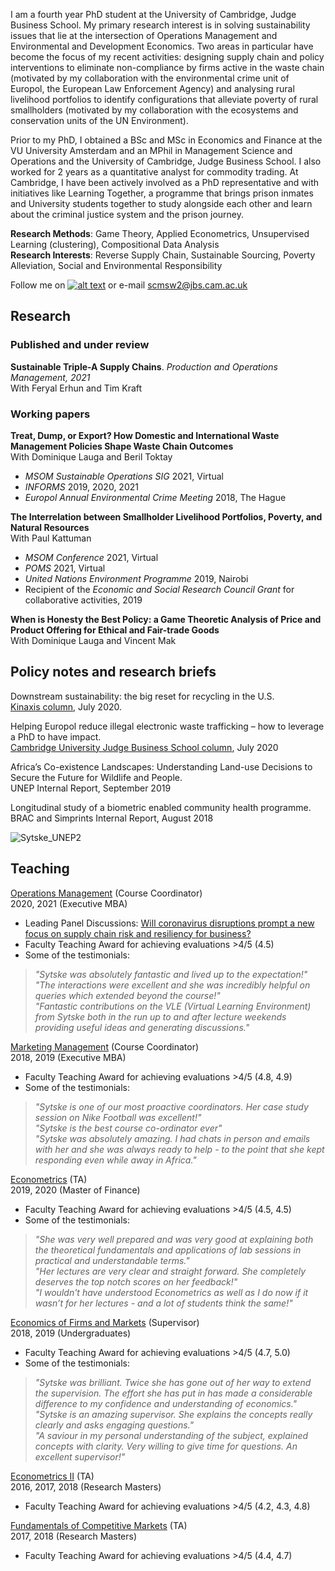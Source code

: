 I am a fourth year PhD student at the University of Cambridge, Judge Business School. My primary research interest is in solving sustainability issues that lie at the intersection of Operations Management and Environmental and Development Economics. Two areas in particular have become the focus of my recent activities: designing supply chain and policy interventions to eliminate non-compliance by firms active in the waste chain (motivated by my collaboration with the environmental crime unit of Europol, the European Law Enforcement Agency) and analysing rural livelihood portfolios to identify configurations that alleviate poverty of rural smallholders (motivated by my collaboration with the ecosystems and conservation units of the UN Environment).

Prior to my PhD, I obtained a BSc and MSc in Economics and Finance at the VU University Amsterdam and an MPhil in Management Science and Operations and the University of Cambridge, Judge Business School. I also worked for 2 years as a quantitative analyst for commodity trading. At Cambridge, I have been actively involved as a PhD representative and with initiatives like Learning Together, a programme that brings prison inmates and University students together to study alongside each other and learn about the criminal justice system and the prison journey.

**Research Methods**: Game Theory, Applied Econometrics, Unsupervised Learning (clustering), Compositional Data Analysis\
**Research Interests**: Reverse Supply Chain, Sustainable Sourcing, Poverty Alleviation, Social and Environmental Responsibility

[1.2]: http://i.imgur.com/wWzX9uB.png
[1]: http://www.twitter.com/sytskewijnsma
Follow me on [![alt text][1.2]][1] or e-mail scmsw2@jbs.cam.ac.uk

## Research

### Published and under review
**Sustainable Triple-A Supply Chains**. _Production and Operations Management, 2021_\
With Feryal Erhun and Tim Kraft

### Working papers
**Treat, Dump, or Export? How Domestic and International Waste Management Policies Shape Waste Chain Outcomes**\
With Dominique Lauga and Beril Toktay
- _MSOM Sustainable Operations SIG_ 2021, Virtual
- _INFORMS_ 2019, 2020, 2021
- _Europol Annual Environmental Crime Meeting_ 2018, The Hague

**The Interrelation between Smallholder Livelihood Portfolios, Poverty, and Natural Resources**\
With Paul Kattuman
- _MSOM Conference_ 2021, Virtual
- _POMS_ 2021, Virtual
- _United Nations Environment Programme_ 2019, Nairobi
- Recipient of the _Economic and Social Research Council Grant_ for collaborative activities, 2019

**When is Honesty the Best Policy: a Game Theoretic Analysis of Price and Product Offering for Ethical and Fair-trade Goods**\
With Dominique Lauga and Vincent Mak

## Policy notes and research briefs

Downstream sustainability: the big reset for recycling in the U.S.\
[Kinaxis column](https://www.kinaxis.com/en/blog/downstream-sustainability-big-reset-recycling-us), July 2020.

Helping Europol reduce illegal electronic waste trafficking – how to leverage a PhD to have impact.\
[Cambridge University Judge Business School column](https://www.jbs.cam.ac.uk/insight/2020/helping-europol-reduce-illegal-electronic-waste-trafficking-how-to-leverage-a-phd-to-have-impact/), July 2020

Africa’s Co-existence Landscapes: Understanding Land-use Decisions to Secure the Future for Wildlife and People. \
UNEP Internal Report, September 2019

Longitudinal study of a biometric enabled community health programme. \
BRAC and Simprints Internal Report, August 2018

![Sytske_UNEP2](https://user-images.githubusercontent.com/83771707/117344342-322f6f00-ae9d-11eb-8846-c7fa93d3f068.jpg)

## Teaching
[Operations Management](https://www.jbs.cam.ac.uk/programmes/executive-mba/curriculum/programme-structure/courses/) (Course Coordinator)\
2020, 2021 (Executive MBA)
- Leading Panel Discussions: [Will coronavirus disruptions prompt a new focus on supply chain risk and resiliency for business?](https://www.jbs.cam.ac.uk/insight/2020/supply-chain-resiliency/)
- Faculty Teaching Award for achieving evaluations >4/5 (4.5)
- Some of the testimonials:
>_"Sytske was absolutely fantastic and lived up to the expectation!"_\
>_"The interactions were excellent and she was incredibly helpful on queries which extended beyond the course!"_\
>_"Fantastic contributions on the VLE (Virtual Learning Environment) from Sytske both in the run up to and after lecture weekends providing useful ideas and generating discussions."_

[Marketing Management](https://www.jbs.cam.ac.uk/programmes/executive-mba/curriculum/programme-structure/courses/) (Course Coordinator)\
2018, 2019 (Executive MBA)
- Faculty Teaching Award for achieving evaluations >4/5 (4.8, 4.9)
- Some of the testimonials:
>_"Sytske is one of our most proactive coordinators. Her case study session on Nike Football was excellent!"_\
>_"Sytske is the best course co-ordinator ever"_\
>_"Sytske was absolutely amazing. I had chats in person and emails with her and she was always ready to help - to the point that she kept responding even while away in Africa."_

[Econometrics](https://www.jbs.cam.ac.uk/programmes/master-of-finance/curriculum/core-courses/) (TA)\
2019, 2020 (Master of Finance)
- Faculty Teaching Award for achieving evaluations >4/5 (4.5, 4.5)
- Some of the testimonials:
>_"She was very well prepared and was very good at explaining both the theoretical fundamentals and applications of lab sessions in practical and understandable terms."_\
>_"Her lectures are very clear and straight forward. She completely deserves the top notch scores on her feedback!"_\
>_"I wouldn't have understood Econometrics as well as I do now if it wasn’t for her lectures -  and a lot of students think the same!"_

[Economics of Firms and Markets]() (Supervisor)\
2018, 2019 (Undergraduates)
- Faculty Teaching Award for achieving evaluations >4/5 (4.7, 5.0)
- Some of the testimonials:
>_"Sytske was brilliant. Twice she has gone out of her way to extend the supervision. The effort she has put in has made a considerable difference to my confidence and understanding of economics."_\
>_"Sytske is an amazing supervisor. She explains the concepts really clearly and asks engaging questions."_\
>_"A saviour in my personal understanding of the subject, explained concepts with clarity. Very willing to give time for questions. An excellent supervisor!"_

[Econometrics II](https://www.jbs.cam.ac.uk/programmes/research-programmes/research-masters/mphil-strategy-marketing-operations/programme-overview/the-operations-technology-management-specialisation/) (TA)\
2016, 2017, 2018 (Research Masters)
- Faculty Teaching Award for achieving evaluations >4/5 (4.2, 4.3, 4.8)

[Fundamentals of Competitive Markets](https://www.jbs.cam.ac.uk/programmes/research-programmes/research-masters/mphil-strategy-marketing-operations/programme-overview/the-operations-technology-management-specialisation/) (TA)\
2017, 2018 (Research Masters)
- Faculty Teaching Award for achieving evaluations >4/5 (4.4, 4.7)
